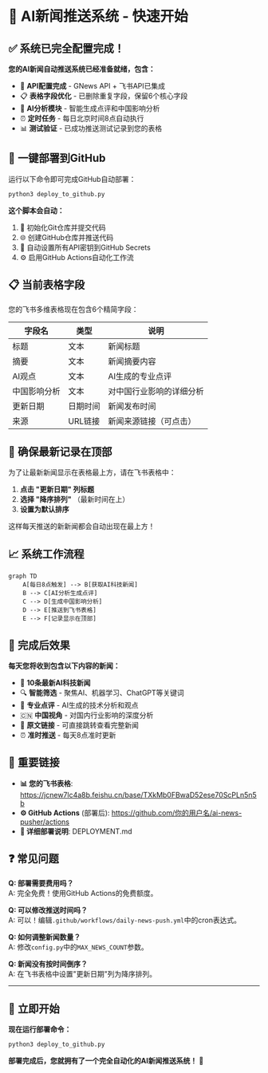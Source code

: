# 🚀 AI新闻推送系统 - 快速开始

## ✅ 系统已完全配置完成！

**您的AI新闻自动推送系统已经准备就绪，包含：**

- 🔑 **API配置完成** - GNews API + 飞书API已集成
- 📋 **表格字段优化** - 已删除重复字段，保留6个核心字段
- 🤖 **AI分析模块** - 智能生成点评和中国影响分析
- ⏰ **定时任务** - 每日北京时间8点自动执行
- 📊 **测试验证** - 已成功推送测试记录到您的表格

## 🎯 一键部署到GitHub

运行以下命令即可完成GitHub自动部署：

```bash
python3 deploy_to_github.py
```

**这个脚本会自动：**
1. 📁 初始化Git仓库并提交代码
2. 🌐 创建GitHub仓库并推送代码
3. 🔐 自动设置所有API密钥到GitHub Secrets
4. ⚙️ 启用GitHub Actions自动化工作流

## 📋 当前表格字段

您的飞书多维表格现在包含6个精简字段：

| 字段名 | 类型 | 说明 |
|--------|------|------|
| 标题 | 文本 | 新闻标题 |
| 摘要 | 文本 | 新闻摘要内容 |
| AI观点 | 文本 | AI生成的专业点评 |
| 中国影响分析 | 文本 | 对中国行业影响的详细分析 |
| 更新日期 | 日期时间 | 新闻发布时间 |
| 来源 | URL链接 | 新闻来源链接（可点击） |

## 🔄 确保最新记录在顶部

为了让最新新闻显示在表格最上方，请在飞书表格中：

1. **点击 "更新日期" 列标题**
2. **选择 "降序排列"** （最新时间在上）
3. **设置为默认排序**

这样每天推送的新新闻都会自动出现在最上方！

## 📈 系统工作流程

```mermaid
graph TD
    A[每日8点触发] --> B[获取AI科技新闻]
    B --> C[AI分析生成点评]
    C --> D[生成中国影响分析]
    D --> E[推送到飞书表格]
    E --> F[记录显示在顶部]
```

## 🎉 完成后效果

**每天您将收到包含以下内容的新闻：**

- 📰 **10条最新AI科技新闻**
- 🔍 **智能筛选** - 聚焦AI、机器学习、ChatGPT等关键词
- 🤖 **专业点评** - AI生成的技术分析和观点
- 🇨🇳 **中国视角** - 对国内行业影响的深度分析
- 🔗 **原文链接** - 可直接跳转查看完整新闻
- ⏰ **准时推送** - 每天8点准时更新

## 🔗 重要链接

- **📊 您的飞书表格**: https://jcnew7lc4a8b.feishu.cn/base/TXkMb0FBwaD52ese70ScPLn5n5b
- **⚙️ GitHub Actions** (部署后): https://github.com/你的用户名/ai-news-pusher/actions
- **📖 详细部署说明**: DEPLOYMENT.md

## ❓ 常见问题

**Q: 部署需要费用吗？**  
A: 完全免费！使用GitHub Actions的免费额度。

**Q: 可以修改推送时间吗？**  
A: 可以！编辑`.github/workflows/daily-news-push.yml`中的cron表达式。

**Q: 如何调整新闻数量？**  
A: 修改`config.py`中的`MAX_NEWS_COUNT`参数。

**Q: 新闻没有按时间倒序？**  
A: 在飞书表格中设置"更新日期"列为降序排列。

---

## 🚀 立即开始

**现在运行部署命令：**

```bash
python3 deploy_to_github.py
```

**部署完成后，您就拥有了一个完全自动化的AI新闻推送系统！** 🎯